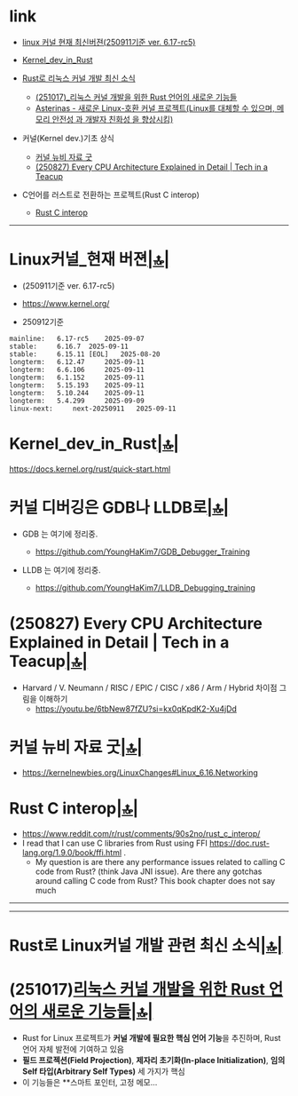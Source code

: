 # link

- [linux 커널 현재 최신버젼(250911기준 ver. 6.17-rc5)](#linux커널_현재-버젼)


- [Kernel_dev_in_Rust](#kernel_dev_in_rust)

- [Rust로 리눅스 커널 개발 최신 소식](#rust로-linux커널-개발-관련-최신-소식)
  - [(251017)_리눅스 커널 개발을 위한 Rust 언어의 새로운 기능들](#251017리눅스-커널-개발을-위한-rust-언어의-새로운-기능들)
  - [Asterinas - 새로운 Linux-호환 커널 프로젝트(Linux를 대체할 수 있으며, 메모리 안전성 과 개발자 친화성 을 향상시킴)](./001_x86_64_Linux_Kernel_Training#asterinas---%EC%83%88%EB%A1%9C%EC%9A%B4-linux-%ED%98%B8%ED%99%98-%EC%BB%A4%EB%84%90-%ED%94%84%EB%A1%9C%EC%A0%9D%ED%8A%B8)


- 커널(Kernel dev.)기초 상식
  - [커널 뉴비 자료 굿](#커널-뉴비-자료-굿)
  - [(250827) Every CPU Architecture Explained in Detail | Tech in a Teacup](#250827-every-cpu-architecture-explained-in-detail--tech-in-a-teacup)

- C언어를 러스트로 전환하는 프로젝트(Rust C interop)
  - [Rust C interop](#rust-c-interop)

<hr />

# Linux커널_현재 버젼[|🔝|](#link)
- (250911기준 ver. 6.17-rc5)
- https://www.kernel.org/

- 250912기준
```
mainline: 	6.17-rc5 	2025-09-07 	
stable: 	6.16.7 	2025-09-11 	
stable: 	6.15.11 [EOL] 	2025-08-20 	
longterm: 	6.12.47 	2025-09-11 	
longterm: 	6.6.106 	2025-09-11 
longterm: 	6.1.152 	2025-09-11 	
longterm: 	5.15.193 	2025-09-11 	
longterm: 	5.10.244 	2025-09-11 	
longterm: 	5.4.299 	2025-09-09 	
linux-next: 	next-20250911 	2025-09-11
```

# Kernel_dev_in_Rust[|🔝|](#link)
https://docs.kernel.org/rust/quick-start.html

# 커널 디버깅은 GDB나 LLDB로[|🔝|](#link)
- GDB 는 여기에 정리중.
  - https://github.com/YoungHaKim7/GDB_Debugger_Training

- LLDB 는 여기에 정리중.
  - https://github.com/YoungHaKim7/LLDB_Debugging_training

# (250827) Every CPU Architecture Explained in Detail | Tech in a Teacup[|🔝|](#link)
- Harvard / V. Neumann / RISC / EPIC / CISC / x86 / Arm / Hybrid 차이점 그림을 이해하기
  - https://youtu.be/6tbNew87fZU?si=kx0qKpdK2-Xu4jDd

# 커널 뉴비 자료 굿[|🔝|](#link)
- https://kernelnewbies.org/LinuxChanges#Linux_6.16.Networking

# Rust C interop[|🔝|](#link)
- https://www.reddit.com/r/rust/comments/90s2no/rust_c_interop/
- I read that I can use C libraries from Rust using FFI https://doc.rust-lang.org/1.9.0/book/ffi.html .
  - My question is are there any performance issues related to calling C code from Rust? (think Java JNI issue). Are there any gotchas around calling C code from Rust? This book chapter does not say much

<hr />

<hr />

# Rust로 Linux커널 개발 관련 최신 소식[|🔝|](#link)

# (251017)**[리눅스 커널 개발을 위한 Rust 언어의 새로운 기능들](<https://news.hada.io/topic?id=23716&utm_source=discord&utm_medium=bot&utm_campaign=1480>)**[|🔝|](#link)
- Rust for Linux 프로젝트가 **커널 개발에 필요한 핵심 언어 기능**을 추진하며, Rust 언어 자체 발전에 기여하고 있음  
- **필드 프로젝션(Field Projection)**, **제자리 초기화(In-place Initialization)**, **임의 Self 타입(Arbitrary Self Types)** 세 가지가 핵심  
- 이 기능들은 **스마트 포인터, 고정 메모…
